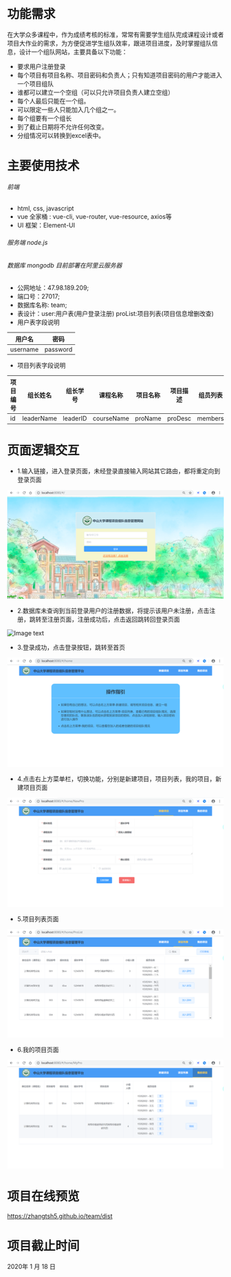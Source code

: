 # 功能需求
在大学众多课程中，作为成绩考核的标准，常常有需要学生组队完成课程设计或者项目大作业的需求，为方便促进学生组队效率，跟进项目进度，及时掌握组队信息，设计一个组队网站，主要具备以下功能：

- 要求用户注册登录
- 每个项目有项目名称、项目密码和负责人；只有知道项目密码的用户才能进入一个项目组队
- 谁都可以建立一个空组（可以只允许项目负责人建立空组）
- 每个人最后只能在一个组。
- 可以限定一些人只能加入几个组之一。
- 每个组要有一个组长
- 到了截止日期将不允许任何改变。
- 分组情况可以转换到excel表中。
# 主要使用技术
###### 前端

 - html, css, javascript
 - vue 全家桶 : vue-cli, vue-router, vue-resource,  axios等
 - UI 框架：Element-UI
 

###### 服务端 node.js
###### 数据库 mongodb 目前部署在阿里云服务器
- 公网地址：47.98.189.209; 
- 端口号：27017;
- 数据库名称: team;
- 表设计：user:用户表(用户登录注册)  proList:项目列表(项目信息增删改查)
- 用户表字段说明

用户名 | 密码
 ---- | ------  
 username | password 
 
- 项目列表字段说明


项目编号 | 组长姓名  | 组长学号  | 课程名称  | 项目名称 | 项目描述 | 组员列表
 ---- | ----- | ----- | ----- | ----- | ----- | ------  
 id | leaderName  | leaderID | courseName | proName | proDesc | members 



# 页面逻辑交互
- 1.输入链接，进入登录页面，未经登录直接输入网站其它路由，都将重定向到登录页面

![Image text](https://github.com/zhangtsh5/team/blob/master/src/assets/pages/login.png)


- 2.数据库未查询到当前登录用户的注册数据，将提示该用户未注册，点击注册，跳转至注册页面，注册成功后，点击返回跳转回登录页面

![Image text](https://github.com/zhangtsh5/team/blob/master/src/assets/pages/regist.png)


- 3.登录成功，点击登录按钮，跳转至首页

![Image text](https://github.com/zhangtsh5/team/blob/master/src/assets/pages/home.png)


- 4.点击右上方菜单栏，切换功能，分别是新建项目，项目列表，我的项目，新建项目页面

![Image text](https://github.com/zhangtsh5/team/blob/master/src/assets/pages/newPro.png)


- 5.项目列表页面

![Image text](https://github.com/zhangtsh5/team/blob/master/src/assets/pages/proList.png)

- 6.我的项目页面

![Image text](https://github.com/zhangtsh5/team/blob/master/src/assets/pages/myPro.png)



# 项目在线预览
https://zhangtsh5.github.io/team/dist

# 项目截止时间
2020年 1 月 18 日

